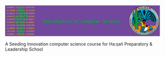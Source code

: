 ![logo](assets/logo.png)

A Seeding Innovation computer science course for Ha:ṣañ Preparatory & Leadership School
